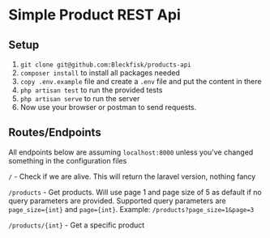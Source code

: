 # Simple Product REST Api

## Setup
1. `git clone git@github.com:Bleckfisk/products-api`
2. `composer install` to install all packages needed
3. `copy .env.example` file and create a `.env` file and put the content in there
4. `php artisan test` to run the provided tests
5. `php artisan serve` to run the server
6. Now use your browser or postman to send requests.


## Routes/Endpoints
All endpoints below are assuming `localhost:8000` unless you've changed something in the configuration files

`/` - Check if we are alive. This will return the laravel version, nothing fancy

`/products` - Get products. Will use page 1 and page size of 5 as default if no query parameters are provided. Supported query parameters are `page_size={int}` and `page={int}`. Example: `/products?page_size=1&page=3`

`/products/{int}` - Get a specific product


